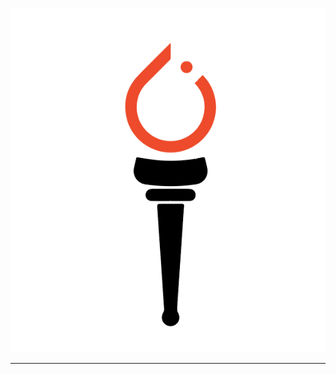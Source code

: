 ![Irontorch Logo](https://github.com/thisisiron/irontorch/blob/main/assets/irontorch.png)

--------------------------------------------------------------------------------
